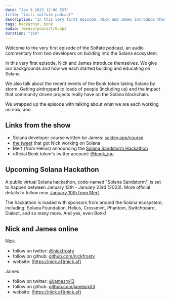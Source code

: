 ```yaml
---
date: "Jan 9 2023 12:00 EST"
title: "init: solfate podcast"
description: "In this very first episode, Nick and James introduce themselves. They give their backgrounds and how each of them started building and educating on Solana."
tags: hackathon, bonk
audio: /media/podcast/0.mp3
duration: "35m"
---
```


Welcome to the very first episode of the Solfate podcast, an audio commentary from two developers on building into the Solana ecosystem.

In this very first episode, Nick and James introduce themselves. We give our backgrounds and how we each started building and educating on Solana.

We also talk about the recent events of the Bonk token taking Solana by storm. Getting airdropped to loads of people (including us) and the impact that community driven projects really have on the Solana blockchain.

We wrapped up the episode with talking about what we are each working on now, and

## Links from the show

- Solana developer course written be James: [soldev.app/course](https://soldev.app/course)
- [the tweet](https://twitter.com/therealchaseeb/status/1545523240789053440) that got Nick working on Solana
- Mert (from Helius) announcing the [Solana Sandstorm Hackathon](https://twitter.com/0xMert_/status/1608926606999027713)
- official Bonk token's twitter account: [@bonk_inu](https://twitter.com/bonk_inu)

## Upcoming Solana Hackathon

A public virtual Solana hackathon, code-named "Solana Sandstorm", is set to happen between January 13th - January 23rd (2023). More official details to follow near [January 10th from Mert](https://twitter.com/0xMert_/status/1610852698051559424).

The hackathon is loaded with sponsors from around the Solana ecosystem, including: Solana Foundation, Helius, Crossmint, Phantom, Switchboard, Dialect, and so many more. And yes, even Bonk!

## Nick and James online

Nick

- follow on twitter: [@nickfrosty](https://twitter.com/nickfrosty)
- follow on github: [github.com/nickfrosty](https://github.com/nickfrosty)
- website: [https://nick.af](nick.af)

James

- follow on twitter: [@jamesrp13](https://twitter.com/jamesrp13)
- follow on github: [github.com/jamesrp13](https://github.com/jamesrp13)
- website: [https://nick.af](nick.af)
